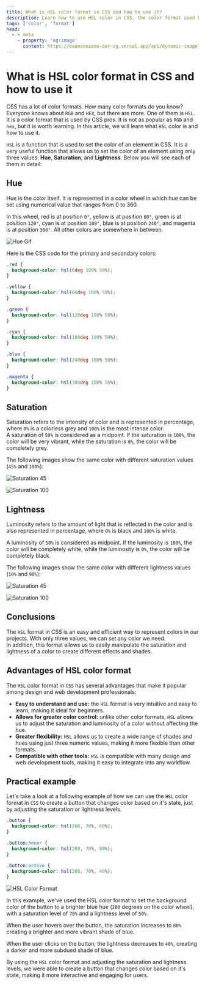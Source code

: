 ```yaml
---
title: What is HSL color format in CSS and how to use it?
description: Learn how to use HSL color in CSS, the color format used by CSS experts that you might not know.
tags: ['color', 'format']
head:
  - - meta
    - property: 'og:image'
      content: https://baumannzone-dev-og.vercel.app/api/dynamic-image?username=baumannzone
---
```


# What is HSL color format in CSS and how to use it

CSS has a lot of color formats. How many color formats do you know? Everyone knows about `RGB` and `HEX`, but there are more. One of them is `HSL`.  
It is a color format that is used by CSS pros. It is not as popular as `RGB` and `hex`, but it is worth learning. In this article, we will learn what `HSL` color is and how to use it.

`HSL` is a function that is used to set the color of an element in CSS. It is a very useful function that allows us to set the color of an element using only three values: **Hue**, **Saturation**, and **Lightness**. Below you will see each of them in detail:

## Hue

Hue is the color itself. It is represented in a color wheel in which hue can be set using numerical value that ranges from 0 to 360.

In this wheel, red is at position `0°`, yellow is at position `60°`, green is at position `120°`, cyan is at position `180°`, blue is at position `240°`, and magenta is at position `300°`. All other colors are somewhere in between.

![Hue Gif](/what-is-hsl-color-in-css/color.gif)

Here is the CSS code for the primary and secondary colors:

```css
.red {
  background-color: hsl(0deg 100% 50%);
}

.yellow {
  background-color: hsl(60deg 100% 50%);
}

.green {
  background-color: hsl(120deg 100% 50%);
}

.cyan {
  background-color: hsl(180deg 100% 50%);
}

.blue {
  background-color: hsl(240deg 100% 50%);
}

.magenta {
  background-color: hsl(300deg 100% 50%);
}
```

## Saturation

Saturation refers to the intensity of color and is represented in percentage, where `0%` is a colorless grey and `100%` is the most intense color.  
A saturation of `50%` is considered as a midpoint. If the saturation is `100%`, the color will be very vibrant, while the saturation is `0%`, the color will be completely grey.

The following images show the same color with different saturation values (`45%` and `100%`):

![Saturation 45](/what-is-hsl-color-in-css/saturation-45.png)

![Saturation 100](/what-is-hsl-color-in-css/saturation-100.png)

## Lightness

Luminosity refers to the amount of light that is reflected in the color and is also represented in percentage, where `0%` is black and `100%` is white.

A luminosity of `50%` is considered as midpoint. If the luminosity is `100%`, the color will be completely white, while the luminosity is `0%`, the color will be completely black.

The following images show the same color with different lightness values (`10%` and `90%`):

![Saturation 45](/what-is-hsl-color-in-css/lightness-10.png)

![Saturation 100](/what-is-hsl-color-in-css/lightness-90.png)

## Conclusions

The `HSL` format in CSS is an easy and efficient way to represent colors in our projects. With only three values, we can set any color we need.  
In addition, this format allows us to easily manipulate the saturation and lightness of a color to create different effects and shades.

## Advantages of HSL color format

The `HSL` color format in `CSS` has several advantages that make it popular among design and web development professionals:

- **Easy to understand and use:** the `HSL` format is very intuitive and easy to learn, making it ideal for beginners.
- **Allows for greater color control:** unlike other color formats, `HSL` allows us to adjust the saturation and luminosity of a color without affecting the hue.
- **Greater flexibility:** `HSL` allows us to create a wide range of shades and hues using just three numeric values, making it more flexible than other formats.
- **Compatible with other tools:** `HSL` is compatible with many design and web development tools, making it easy to integrate into any workflow.

## Practical example

Let's take a look at a following example of how we can use the `HSL` color format in `CSS` to create a button that changes color based on it's state, just by adjusting the saturation or lightness levels.

```css
.button {
  background-color: hsl(200, 70%, 60%);
}

.button:hover {
  background-color: hsl(200, 70%, 80%);
}

.button:active {
  background-color: hsl(200, 70%, 40%);
}
```

![HSL Color Format](/what-is-hsl-color-in-css/use-cases.png)

In this example, we've used the HSL color format to set the background color of the button to a brighter blue hue (`200` degrees on the color wheel), with a saturation level of `70%` and a lightness level of `50%`.

When the user hovers over the button, the saturation increases to `80%` creating a brighter and more vibrant shade of blue.

When the user clicks on the button, the lightness decreases to `40%`, creating a darker and more subdued shade of blue.

By using the `HSL` color format and adjusting the saturation and lightness levels, we were able to create a button that changes color based on it's state, making it more interactive and engaging for users.
